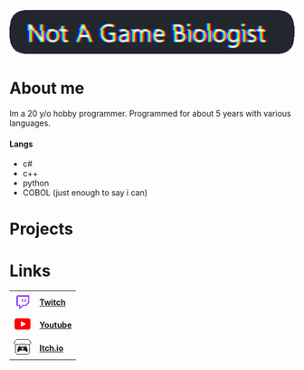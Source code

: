 
![image](https://github.com/Zedicia/Zedicia/blob/main/Assets/Banner.png)
# About me
Im a 20 y/o hobby programmer. Programmed for about 5 years with various languages.
#### Langs
- c#
- c++
- python
- COBOL (just enough to say i can)

# Projects



# Links
|||
|----|------|
|![image](https://github.com/Zedicia/Zedicia/blob/main/Assets/Twitch.png) |[**Twitch**](https://www.twitch.tv/zed_the_idiot) |
|![image](https://github.com/Zedicia/Zedicia/blob/main/Assets/Youtube.png)|[**Youtube**](https://www.youtube.com/channel/UCbCBKHF9Vql_9h88MaSvh8w)|
|![image](https://github.com/Zedicia/Zedicia/blob/main/Assets/Itch.png)|[**Itch.io**](https://zedicia.itch.io/)|
